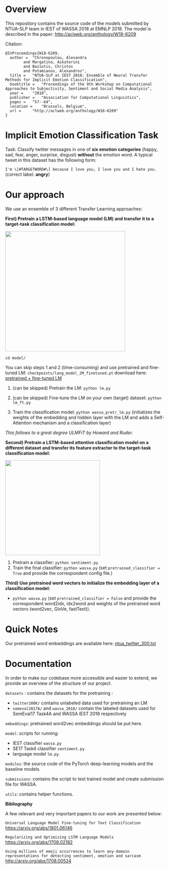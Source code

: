 # Overview
This repository contains the source code of the models submitted by NTUA-SLP team in IEST of WASSA 2018 at EMNLP 2018. 
The model is described in the paper: http://aclweb.org/anthology/W18-6209

Citation:
```
@InProceedings{W18-6209,
  author = 	"Chronopoulou, Alexandra
		and Margatina, Aikaterini
		and Baziotis, Christos
		and Potamianos, Alexandros",
  title = 	"NTUA-SLP at IEST 2018: Ensemble of Neural Transfer Methods for Implicit Emotion Classification",
  booktitle = 	"Proceedings of the 9th Workshop on Computational Approaches to Subjectivity, Sentiment and Social Media Analysis",
  year = 	"2018",
  publisher = 	"Association for Computational Linguistics",
  pages = 	"57--64",
  location = 	"Brussels, Belgium",
  url = 	"http://aclweb.org/anthology/W18-6209"
}
```
# Implicit Emotion Classification Task
Task: Classify twitter messages in one of **six emotion categories** (happy, sad, fear, anger, surprise, disgust) **without** the emotion word. 
A typical tweet in this dataset has the following form:

 ```I'm \[#TARGETWORD#\] because I love you, I love you and I hate you.```  (correct label: **angry**) 

# Our approach
We use an ensemble of 3 different Transfer Learning approaches:

**First) Pretrain a LSTM-based language model (LM) and transfer it to a target-task classification model:**

<img src="https://github.com/alexandra-chron/ntua-slp-wassa-iest2018/blob/master/ulmfit.png" width="380">

```cd model/```

You can skip steps 1 and 2 (time-consuming) and use pretrained and fine-tuned LM: ```checkpoints/lang_model_2M_finetuned.pt``` download here: [pretrained + fine-tuned LM](https://drive.google.com/file/d/1zrP5coIKlCyLSf-0rLYRog_WYJw9yT5e/view?usp=sharing)

1) (can be skipped) Pretrain the LM: ```python lm.py```
2) (can be skipped) Fine-tune the LM on your own (target) dataset: ```python lm_ft.py```

3) Train the classification model: ```python wassa_pretr_lm.py``` (initializes the weights of the embedding and hidden layer with the LM and adds a Self-Attention mechanism and a classification layer)

*This follows to a great degree ULMFiT by Howard and Ruder.*

**Second) Pretrain a LSTM-based attentive classification model on a different dataset and transfer its feature extractor to the target-task classification model:**

<img src="https://github.com/alexandra-chron/ntua-slp-wassa-iest2018/blob/master/pre_cls.png" width="300">


1) Pretrain a classifier: ```python sentiment.py```
2) Train the final classifier: ```python wassa.py``` (set ```pretrained_classifier = True``` and provide the correspondent config file.)

**Third) Use pretrained word vectors to initialize the embedding layer of a classification model:**
-  ```python wassa.py``` (set ```pretrained_classifier = False``` and provide the correspondent word2idx, idx2word and weights of the pretrained word vectors (word2vec, GloVe, fastText)).

# Quick Notes
Our pretrained word embeddings are available here: [ntua_twitter_300.txt](https://drive.google.com/file/d/1b-w7xf0d4zFmVoe9kipBHUwfoefFvU2t/view)

# Documentation

In order to make our codebase more accessible and easier to extend, we provide an overview of the structure of our project. 

`datasets` : contains the datasets for the pretraining :
- ```twitter100K/``` contains unlabeled data used for pretraining an LM
- ```semeval2017A/``` and ```wassa_2018/``` contain the labeled datasets used for SemEval17 Task4A and WASSA IEST 2018 respectively

`embeddings`: pretrained word2vec embeddings should be put here.


`model`: scripts for running:
- IEST classifier ```wassa.py```
- SE17 Task4 classifier ```sentiment.py```
- language model ```lm.py```.

`modules`: the source code of the PyTorch deep-learning models and the baseline models.

`submissions`: contains the script to test trained model and create submission file for WASSA.

`utils`: contains helper functions.

**Bibliography**

A few relevant and very important papers to our work are presented below:

```Universal Language Model Fine-tuning for Text Classification``` https://arxiv.org/abs/1801.06146

```Regularizing and Optimizing LSTM Language Models``` https://arxiv.org/abs/1708.02182

```Using millions of emoji occurrences to learn any-domain representations for detecting sentiment, emotion and sarcasm``` http://arxiv.org/abs/1708.00524
